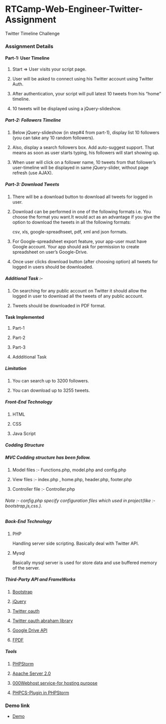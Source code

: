 # RTCamp-Web-Engineer-Twitter-Assignment
Twitter Timeline Challenge

### 	Assignment Details

#### 	Part-1: User Timeline
1. Start => User visits your script page.

2. User will be asked to connect using his Twitter account using Twitter Auth.

3. After authentication, your script will pull latest 10 tweets from his “home” timeline.

4. 10 tweets will be displayed using a jQuery-slideshow.


##### 	Part-2: Followers Timeline
1. Below jQuery-slideshow (in step#4 from part-1), display list 10 followers (you can take any 10 random followers).

2. Also, display a search followers box. Add auto-suggest support. That means as soon as user starts typing, his followers will start showing up.

3. When user will click on a follower name, 10 tweets from that follower’s user-timeline will be displayed in same jQuery-slider, without page refresh (use AJAX).



##### 	Part-3: Download Tweets
1. There will be a download button to download all tweets for logged in user.

2. Download can be performed in one of the following formats i.e. You choose the format you want.It would act as an advantage if you give the option to download the tweets in all the following formats:

	csv, xls, google-spreadhseet, pdf, xml and json formats.

3. For Google-spreadsheet export feature, your app-user must have Google account. Your app should ask for permission to create spreadsheet on user’s Google-Drive.

4. Once user clicks download button (after choosing option) all tweets for logged in users should be downloaded.

##### Additional Task :- 
1. On searching for any public account on Twitter it should allow the logged in user to download all the tweets of any public account.
   
2. Tweets should be downloaded in PDF format.

####	Task Implemented

1. Part-1 

2. Part-2

3. Part-3

4. Addditional Task

##### Limitation 
   
1. You can search up to 3200 followers.

2. You can download up to 3255 tweets.
	
#####	Front-End Technology

1. HTML

2. CSS

3. Java Script

#####	Codding Structure

##### MVC Codding structure has been follow.

1. Model files :- Functions.php, model.php and config.php

2. View files :- index.php , home.php, header.php, footer.php 

3. Controller file :- Controller.php

###### Note :- config.php specify configuration files which used in project(like :- bootstrap,js,css.).

##### 	Back-End Technology

1. PHP
    
    Handling server side scripting. Basically deal with Twitter API. 

2. Mysql 
    
    Basically mysql server is used for store data and use buffered memory of the server. 

##### 	Third-Party API and FrameWorks

1. [Bootstrap](http://getbootstrap.com/)

2. [jQuery](https://jquery.com/)

3. [Twitter oauth](https://dev.twitter.com/oauth)

4. [Twitter oauth abraham library](https://github.com/abraham/twitteroauth)

5. [Google Drive API](https://developers.google.com/drive/v3/web/quickstart/php)

6. [FPDF](http://www.fpdf.org/)

##### 	Tools

1. [PHPStorm](https://www.jetbrains.com/phpstorm/)

2. [Apache Server 2.0](https://httpd.apache.org/download.cgi)

3. [000Webhost service-for hosting purpose](https://www.000webhost.com/)

4. [PHPCS-Plugin in PHPStorm](https://confluence.jetbrains.com/display/PhpStorm/PHP+Code+Sniffer+in+PhpStorm)

### Demo link
* [Demo](https://rtdemo.000webhostapp.com/)
